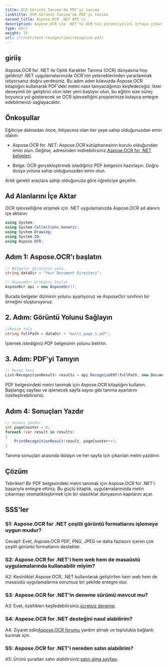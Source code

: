 ```yaml
---
title: OCR Görüntü Tanıma'da PDF'yi tanıma
linktitle: OCR Görüntü Tanıma'da PDF'yi tanıma
second_title: Aspose.OCR .NET API'si
description: Aspose.OCR ile .NET'te OCR'nin potansiyelini ortaya çıkarın. PDF'lerden metni zahmetsizce çıkarın. Sorunsuz bir entegrasyon deneyimi için hemen indirin.
type: docs
weight: 14
url: /tr/net/text-recognition/recognize-pdf/
---
```

## giriiş

Aspose.OCR for .NET ile Optik Karakter Tanıma (OCR) dünyasına hoş geldiniz! .NET uygulamalarınızda OCR'nin yeteneklerinden yararlanmak istiyorsanız doğru yerdesiniz. Bu adım adım kılavuzda Aspose.OCR kitaplığını kullanarak PDF'deki metni nasıl tanıyacağımızı keşfedeceğiz. İster deneyimli bir geliştirici olun ister yeni başlıyor olun, bu eğitim size süreç boyunca yol gösterecek ve OCR işlevselliğini projelerinize kolayca entegre edebilmenizi sağlayacaktır.

## Önkoşullar

Eğiticiye dalmadan önce, ihtiyacınız olan her şeye sahip olduğunuzdan emin olalım:

-  Aspose.OCR for .NET: Aspose.OCR kütüphanesinin kurulu olduğundan emin olun. Değilse, adresinden indirebilirsiniz.[Aspose.OCR for .NET belgeleri](https://reference.aspose.com/ocr/net/).

- Belge: OCR gerçekleştirmek istediğiniz PDF belgesini hazırlayın. Doğru dosya yoluna sahip olduğunuzdan emin olun.

Artık gerekli araçlara sahip olduğunuza göre öğreticiye geçelim.

## Ad Alanlarını İçe Aktar

OCR işlevselliğine erişmek için .NET uygulamanızda Aspose.OCR ad alanını içe aktarın:

```csharp
using System;
using System.Collections.Generic;
using System.Drawing;
using System.IO;
using Aspose.OCR;
```

## Adım 1: Aspose.OCR'ı başlatın

```csharp
// Belgeler dizininin yolu.
string dataDir = "Your Document Directory";

// AsposeOcr örneğini başlat
AsposeOcr api = new AsposeOcr();
```

Burada belgeler dizininin yolunu ayarlıyoruz ve AsposeOcr sınıfının bir örneğini oluşturuyoruz.

## 2. Adım: Görüntü Yolunu Sağlayın

```csharp
//Resim Yolu
string fullPath = dataDir + "multi_page_1.pdf";
```

İşlemek istediğiniz PDF belgesinin yolunu belirtin.

## 3. Adım: PDF'yi Tanıyın

```csharp
// Resmi tanı
List<RecognitionResult> results = api.RecognizePdf(fullPath, new DocumentRecognitionSettings { StartPage = 2, PagesNumber = 2 });
```

PDF belgesindeki metni tanımak için Aspose.OCR kitaplığını kullanın. Başlangıç sayfası ve işlenecek sayfa sayısı gibi tanıma ayarlarını özelleştirebilirsiniz.

## Adım 4: Sonuçları Yazdır

```csharp
// Sonucu yazdır
int pageCounter = 0;
foreach (var result in results)
{
    PrintRecognitionResult(result, pageCounter++);
}
```

Tanıma sonuçları arasında dolaşın ve her sayfa için çıkarılan metni yazdırın.

## Çözüm

Tebrikler! Bir PDF belgesindeki metni tanımak için Aspose.OCR for .NET'i başarıyla entegre ettiniz. Bu güçlü kitaplık, uygulamalarınızda metin çıkarmayı otomatikleştirmek için bir olasılıklar dünyasının kapılarını açar.

## SSS'ler

### S1: Aspose.OCR for .NET çeşitli görüntü formatlarını işlemeye uygun mudur?

Cevap1: Evet, Aspose.OCR PDF, PNG, JPEG ve daha fazlasını içeren çok çeşitli görüntü formatlarını destekler.

### S2: Aspose.OCR for .NET'i hem web hem de masaüstü uygulamalarında kullanabilir miyim?

A2: Kesinlikle! Aspose.OCR, .NET kullanılarak geliştirilen hem web hem de masaüstü uygulamalarına sorunsuz bir şekilde entegre olur.

### S3: Aspose.OCR for .NET'in deneme sürümü mevcut mu?

 A3: Evet, özellikleri keşfedebilirsiniz.[ücretsiz deneme](https://releases.aspose.com/).

### S4: Aspose.OCR for .NET desteğini nasıl alabilirim?

 A4: Ziyaret edin[Aspose.OCR forumu](https://forum.aspose.com/c/ocr/16) yardım almak ve toplulukla bağlantı kurmak için.

### S5: Aspose.OCR for .NET'i nereden satın alabilirim?

 A5: Ürünü şuradan satın alabilirsiniz:[satın alma sayfası](https://purchase.aspose.com/buy).
